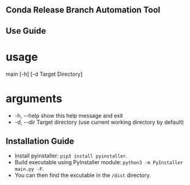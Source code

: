 ## Conda Release Branch Automation Tool

## Use Guide

# usage
main [-h] [-d Target Directory]

# arguments
- -h, --help show this help message and exit
- -d, --dir Target directory (use current working directory by default)

## Installation Guide
- Install pyinstaller: ```pip3 install pyinstaller```.
- Build executable using PyInstaller module: ```python3 -m PyInstaller main.py -F```.
- You can then find the excutable in the ```/dist``` directory.